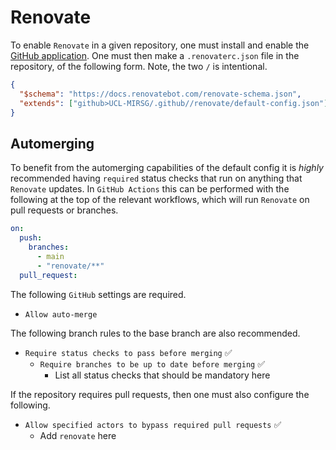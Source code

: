 # Renovate

To enable `Renovate` in a given repository, one must install and enable the
[GitHub application](https://github.com/apps/renovate).
One must then make a `.renovaterc.json` file in the repository, of the following
form.
Note, the two `/` is intentional.

```json
{
  "$schema": "https://docs.renovatebot.com/renovate-schema.json",
  "extends": ["github>UCL-MIRSG/.github//renovate/default-config.json"]
}
```

## Automerging

To benefit from the automerging capabilities of the default config it is
_highly_ recommended having `required` status checks that run on anything that
`Renovate` updates.
In `GitHub Actions` this can be performed with the following at the top of the
relevant workflows, which will run `Renovate` on pull requests or branches.

```yaml
on:
  push:
    branches:
      - main
      - "renovate/**"
  pull_request:
```

The following `GitHub` settings are required.

- `Allow auto-merge`

The following branch rules to the base branch are also recommended.

- `Require status checks to pass before merging` ✅
  - `Require branches to be up to date before merging` ✅
    - List all status checks that should be mandatory here

If the repository requires pull requests, then one must also configure the
following.

- `Allow specified actors to bypass required pull requests` ✅
  - Add `renovate` here
